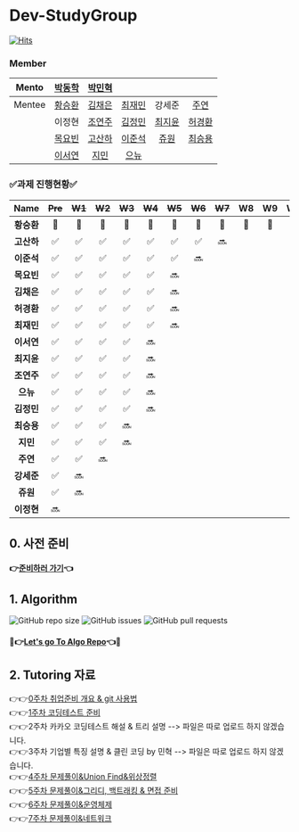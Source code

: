 # Dev-StudyGroup

[![Hits](https://hits.seeyoufarm.com/api/count/incr/badge.svg?url=https%3A%2F%2Fgithub.com%2FDev-StudyGroup&count_bg=%235B5A59&title_bg=%23716A6A&icon=github.svg&icon_color=%23000000&title=Github&edge_flat=false)](https://hits.seeyoufarm.com)

### Member

|Mento|[박동학](https://github.com/DonghakPark)|[박민혁](https://github.com/m1nnh)||||
|:---:|:---:|:---:|:---:|:---:|:---:|
|Mentee|[황승환](https://github.com/xx0hn)|[김채은](https://github.com/chchaeun) |[최재민](https://github.com/dku19jam) |강세준|[주연](https://github.com/keamjyn) |
| | 이정현 |[조연주](https://github.com/wormjoo)|[김정민](https://github.com/JeongMin-98) |[최지윤](https://github.com/J1Yun)|[허경환](https://github.com/hkh1284) |
| | [목요빈](https://github.com/yobinmok) |[고산하](https://github.com/headF1rst) |[이준석](https://github.com/juy4556)  | [쥬원](https://github.com/dwd9999) |[최승용](https://github.com/SeungYongChoi) |
| | [이서연](https://github.com/sylee723)  |[지민](https://github.com/ji-mango) |[으뉴](https://github.com/ChunEunyu)  | | |

### ✅과제 진행현황✅

|    Name    | ~~Pre~~ | ~~W1~~ | ~~W2~~ | ~~W3~~ | ~~W4~~ | ~~W5~~ | ~~W6~~ | ~~W7~~ |  W8   |  W9   |  W10  |  W11  |  W12  |
| :--------: | :-----: | :----: | :----: | :----: | :----: | :----: | :----: | :----: | :---: | :---: | :---: | :---: | :---: |
| **황승환** |    🎉    |   🎉    |   🎉    |   🎉    |   🎉    |   🎉    |   🎉    |   🎉    |   🎉   |   🎉   |   🎉   |   🎉   |   🎉   |
| **고산하** |    ✅    |   ✅    |   ✅    |   ✅    |   ✅    |   ✅    |   ✅    |   🔜    |       |       |       |       |       |
| **이준석** |    ✅    |   ✅    |   ✅    |   ✅    |   ✅    |   ✅    |   🔜    |        |       |       |       |       |       |
| **목요빈** |    ✅    |   ✅    |   ✅    |   ✅    |   ✅    |   🔜    |        |        |       |       |       |       |       |
| **김채은** |    ✅    |   ✅    |   ✅    |   ✅    |   ✅    |   🔜    |        |        |       |       |       |       |       |
| **허경환** |    ✅    |   ✅    |   ✅    |   ✅    |   ✅    |   🔜    |        |        |       |       |       |       |       |
| **최재민** |    ✅    |   ✅    |   ✅    |   ✅    |   ✅    |   🔜    |        |        |       |       |       |       |       |
| **이서연** |    ✅    |   ✅    |   ✅    |   ✅    |   🔜    |        |        |        |       |       |       |       |       |
| **최지윤** |    ✅    |   ✅    |   ✅    |   ✅    |   🔜    |        |        |        |       |       |       |       |       |
| **조연주** |    ✅    |   ✅    |   ✅    |   ✅    |   🔜    |        |        |        |       |       |       |       |       |
|  **으뉴**  |    ✅    |   ✅    |   ✅    |   ✅    |   🔜    |        |        |        |       |       |       |       |
| **김정민** |    ✅    |   ✅    |   ✅    |   ✅    |   🔜    |        |        |        |       |       |       |       |       |
| **최승용** |    ✅    |   ✅    |   ✅    |   🔜    |        |        |        |        |       |       |       |       |       |
|  **지민**  |    ✅    |   ✅    |   ✅    |   🔜    |        |        |        |        |       |       |       |       |       |
|  **주연**  |    ✅    |   ✅    |   🔜    |        |        |        |        |        |       |       |       |       |       |
| **강세준** |    ✅    |   🔜    |        |        |        |        |        |        |       |       |       |       |       |
|  **쥬원**  |    ✅    |   🔜    |        |        |        |        |        |        |       |       |       |       |       |
| **이정현** |    🔜    |        |        |        |        |        |        |        |       |       |       |       |       |

## 0. 사전 준비

#### 👉[준비하러 가기](https://github.com/Dev-StudyGroup/.github/blob/main/Pre_Week.md)👈

## 1. Algorithm 

![GitHub repo size](https://img.shields.io/github/repo-size/Dev-StudyGroup/Algorithm)
![GitHub issues](https://img.shields.io/github/issues/Dev-StudyGroup/Algorithm)
![GitHub pull requests](https://img.shields.io/github/issues-pr/Dev-StudyGroup/Algorithm)

#### 💯👉[Let's go To Algo Repo](https://github.com/Dev-StudyGroup/Algorithm)👈💯

## 2. Tutoring 자료

👉👉[0주차 취업준비 개요 & git 사용법](https://github.com/Dev-StudyGroup/Tutoring/blob/main/1.Introduction%26git.pdf)  
👉👉[1주차 코딩테스트 준비](https://github.com/Dev-StudyGroup/Tutoring/blob/main/2.Coding%20Test.pdf)  
👉👉2주차 카카오 코딩테스트 해설 & 트리 설명 --> 파일은 따로 업로드 하지 않겠습니다.  
👉👉3주차 기업별 특징 설명 & 클린 코딩 by 민혁 --> 파일은 따로 업로드 하지 않겠습니다.  
👉👉[4주차 문제풀이&Union Find&위상정렬](https://github.com/Dev-StudyGroup/Tutoring/blob/main/4.%20union%20find%2C%20%EC%9C%84%EC%83%81%EC%A0%95%EB%A0%AC.pptx)  
👉👉[5주차 문제풀이&그리디, 백트래킹 & 면접 준비](https://github.com/Dev-StudyGroup/Tutoring/blob/main/5-1.%20%EC%95%8C%EA%B3%A0%EB%A6%AC%EC%A6%98%20-%20%EB%B0%B0%ED%8F%AC%EC%9A%A9.pdf)  
👉👉[6주차 문제풀이&운영체제](https://github.com/Dev-StudyGroup/Tutoring/blob/main/6.%20%EC%95%8C%EA%B3%A0%EB%A6%AC%EC%A6%98%2C%20%EC%9A%B4%EC%98%81%EC%B2%B4%EC%A0%9C.pdf)  
👉👉[7주차 문제풀이&네트워크](https://github.com/Dev-StudyGroup/Tutoring/blob/main/7.%20%EC%95%8C%EA%B3%A0%EB%A6%AC%EC%A6%98%2C%20%EC%9A%B4%EC%98%81%EC%B2%B4%EC%A0%9C%2C%20%EB%84%A4%ED%8A%B8%EC%9B%8C%ED%81%AC%20-%20%EB%B0%B0%ED%8F%AC%EC%9A%A9.pdf)
